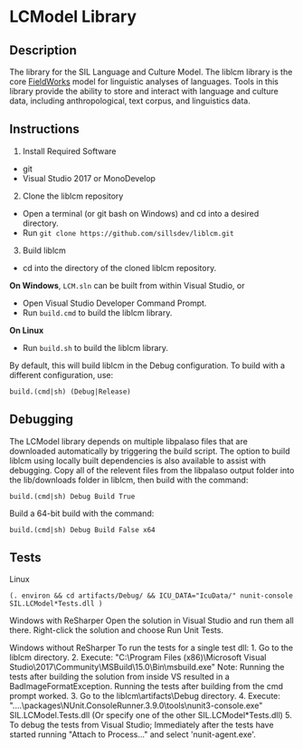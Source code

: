 LCModel Library
===============

Description
-----------

The library for the SIL Language and Culture Model.
The liblcm library is the core [FieldWorks](github.com/sillsdev/FieldWorks) model for linguistic analyses of languages. Tools in this library provide the ability to store and interact with language and culture data, including anthropological, text corpus, and linguistics data.

Instructions
------------

1. Install Required Software
- git
- Visual Studio 2017 or MonoDevelop

2. Clone the liblcm repository
- Open a terminal (or git bash on Windows) and cd into a desired directory.
- Run `git clone https://github.com/sillsdev/liblcm.git`

3. Build liblcm
- cd into the directory of the cloned liblcm repository.

**On Windows**, `LCM.sln` can be built from within Visual Studio, or
- Open Visual Studio Developer Command Prompt.
- Run `build.cmd` to build the liblcm library.

**On Linux**
- Run `build.sh` to build the liblcm library.

By default, this will build liblcm in the Debug configuration.
To build with a different configuration, use:

    build.(cmd|sh) (Debug|Release)

Debugging
---------

The LCModel library depends on multiple libpalaso files that are downloaded automatically by triggering the build script. The option to build liblcm using locally built dependencies is also available to assist with debugging. Copy all of the relevent files from the libpalaso output folder into the lib/downloads folder in liblcm, then build with the command:

    build.(cmd|sh) Debug Build True

Build a 64-bit build with the command:

    build.(cmd|sh) Debug Build False x64

Tests
-----

Linux

    (. environ && cd artifacts/Debug/ && ICU_DATA="IcuData/" nunit-console SIL.LCModel*Tests.dll )

Windows with ReSharper
	Open the solution in Visual Studio and run them all there. Right-click the solution and choose Run Unit Tests.

Windows without ReSharper
	To run the tests for a single test dll:
	1. Go to the liblcm directory.
	2. Execute: "C:\Program Files (x86)\Microsoft Visual Studio\2017\Community\MSBuild\15.0\Bin\msbuild.exe"
	   Note: Running the tests after building the solution from inside VS resulted in a BadImageFormatException.
	         Running the tests after building from the cmd prompt worked.
	3. Go to the liblcm\artifacts\Debug directory.
	4. Execute: "..\..\packages\NUnit.ConsoleRunner.3.9.0\tools\nunit3-console.exe" SIL.LCModel.Tests.dll
	   (Or specify one of the other SIL.LCModel*Tests.dll)
	5. To debug the tests from Visual Studio; Immediately after the tests have started
	   running "Attach to Process..." and select 'nunit-agent.exe'.